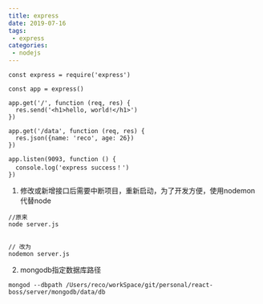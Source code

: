 ```yaml
---
title: express
date: 2019-07-16
tags:
 - express        
categories: 
 - nodejs
---
```



```
const express = require('express')

const app = express()

app.get('/', function (req, res) {
  res.send('<h1>hello, world!</h1>')
})

app.get('/data', function (req, res) {
  res.json({name: 'reco', age: 26})
})

app.listen(9093, function () {
  console.log('express success！')
})
```

1. 修改或新增接口后需要中断项目，重新启动，为了开发方便，使用nodemon代替node

```
//原来
node server.js


// 改为
nodemon server.js
```

2. mongodb指定数据库路径

```
mongod --dbpath /Users/reco/workSpace/git/personal/react-boss/server/mongodb/data/db
```